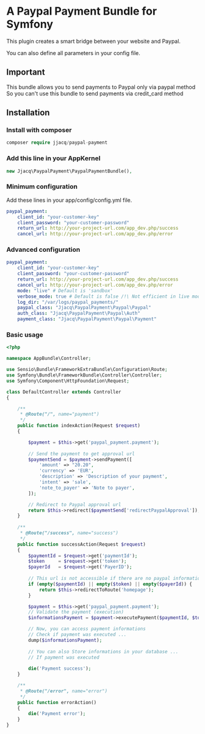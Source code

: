 # A Paypal Payment Bundle for Symfony

This plugin creates a smart bridge between your website and Paypal.

You can also define all parameters in your config file.

## Important

This bundle allows you to send payments to Paypal only via paypal method
So you can't use this bundle to send payments via credit_card method
## Installation

### Install with composer

```php
composer require jjacq/paypal-payment
```

### Add this line in your AppKernel

```php
new Jjacq\PaypalPayment\PaypalPaymentBundle(),
```

### Minimum configuration

Add these lines in your app/config/config.yml file.

```yaml
paypal_payment:
    client_id: "your-customer-key"
    client_password: "your-customer-password"
    return_url: http://your-project-url.com/app_dev.php/success
    cancel_url: http://your-project-url.com/app_dev.php/error
```
### Advanced configuration

```yaml
paypal_payment:
    client_id: "your-customer-key"
    client_password: "your-customer-password"
    return_url: http://your-project-url.com/app_dev.php/success
    cancel_url: http://your-project-url.com/app_dev.php/error
    mode: "live" # Default is 'sandbox'
    verbose_mode: true # Default is false /!\ Not efficient in live mode
    log_dir: "/var/logs/paypal_payments/"
    paypal_class: "Jjacq\PaypalPayment\Paypal\Paypal"
    auth_class: "Jjacq\PaypalPayment\Paypal\Auth"
    payment_class: "Jjacq\PaypalPayment\Paypal\Payment"
```
### Basic usage

```php
<?php

namespace AppBundle\Controller;

use Sensio\Bundle\FrameworkExtraBundle\Configuration\Route;
use Symfony\Bundle\FrameworkBundle\Controller\Controller;
use Symfony\Component\HttpFoundation\Request;

class DefaultController extends Controller
{

    /**
     * @Route("/", name="payment")
     */
    public function indexAction(Request $request)
    {

        $payment = $this->get('paypal_payment.payment');
           
        // Send the payment to get approval url
        $paymentSend = $payment->sendPayment([
            'amount' => "20.20",
            'currency' => 'EUR',
            'description' => 'Description of your payment',
            'intent' => 'sale',
            'note_to_payer' => 'Note to payer',
        ]);

        // Redirect to Paypal approval url
        return $this->redirect($paymentSend['redirectPaypalApproval']);
    }
    
    /**
     * @Route("/success", name="success")
     */
    public function successAction(Request $request)
    {
        $paymentId = $request->get('paymentId');
        $token     = $request->get('token');
        $payerId   = $request->get('PayerID');
        
        // This url is not accessible if there are no paypal informations
        if (empty($paymentId) || empty($token) || empty($payerId)) {
            return $this->redirectToRoute('homepage');
        }

        $payment = $this->get('paypal_payment.payment');
        // Validate the payment (execution)
        $informationsPayment = $payment->executePayment($paymentId, $token, $payerId);

        // Now, you can access payment informations
        // Check if payment was executed ...
        dump($informationsPayment);
        
        // You can also Store informations in your database ...
        // If payment was executed
        
        die('Payment success');
    }

    /**
     * @Route("/error", name="error")
     */
    public function errorAction()
    {
        die('Payment error');
    }
}
```
